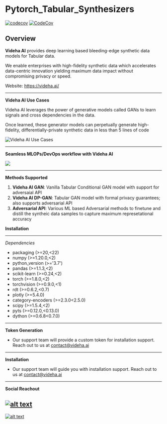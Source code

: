 # Pytorch_Tabular_Synthesizers
[![codecov](https://codecov.io/gh/videha-ai/Tabular_Synthesizers/branch/main/graph/badge.svg?token=5VSP2B3Y4Y)](https://codecov.io/gh/videha-ai/Tabular_Synthesizers)
[![CodeCov](https://github.com/videha-ai/Tabular_Synthesizers/actions/workflows/codeconv.yml/badge.svg)](https://github.com/videha-ai/Tabular_Synthesizers/actions/workflows/codeconv.yml)


**Overview**
---
**Videha AI** provides deep learning based bleeding-edge synthetic data models for Tabular data.

We enable enterprises with high-fidelity synthetic data which accelerates data-centric innovation yielding maximum data impact without compromising privacy or speed.

Website: https://videha.ai/

---     

**Videha AI Use Cases**

Videha AI leverages the power of generative models called GANs to learn signals and cross dependencies in the data. 

Once learned, these generator models can perpetually generate high-fidelity, differentially-private synthetic data in less than 5 lines of code


![](https://i.imgur.com/bXaJXZl.png "Videha AI Use Cases")

---

**Seamless MLOPs/DevOps workflow with Videha AI**

![](https://i.imgur.com/R0dTQZ6.png)

---

 **Methods Supported**

1. **Videha AI GAN**: Vanilla Tabular Conditional GAN model with support for adversaial API 
2. **Videha AI DP-GAN**:  Tabular GAN model with formal privacy guarantees; also supports adversarial API
3. **Adversarial API**: Various ML based Adversarial methods to finetune and distill the syntheic data samples to capture maximum represetational accuracy

**Installation**
___

*Dependencies*

- packaging (>=20,<22)
- numpy (>=1.20.0,<2)
- python_version (>='3.7')
- pandas (>=1.1.3,<2)
- scikit-learn (>=0.24,<2)
- torch (>=1.8.0,<2)
- torchvision  (>=0.9.0,<1)
- rdt (>=0.6.2,<0.7)
- plotly (>=5.4.0)
- category-encoders (>=2.3.0<2.5.0)
- scipy (>=1.5.4,<2)
- pyts  (>=0.12.0,<0.13.0)
- dython (>=0.6.8<0.7.0)

---
**Token Generation**
- Our support team will provide a custom token for installation support. Reach out to us at contact@videha.ai 

---
**Installation**
- Our support team will guide you with installation support. Reach out to us at contact@videha.ai

---


**Social Reachout**


[![alt text][1.1]][1]
---

[![alt text][2.1]][2]


[1.1]: https://i.imgur.com/YCdR3o9.png 
[1]:   https://twitter.com/VidehaAI

[2.1]: https://i.imgur.com/rwYRqn6.png
[2]:https://www.linkedin.com/company/videha-ai/


